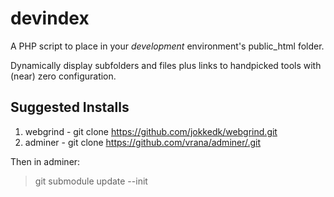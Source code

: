 # devindex
A PHP script to place in your *development* environment's public_html folder. 

Dynamically display subfolders and files plus links to handpicked tools with (near) zero configuration.

## Suggested Installs
1. webgrind - git clone https://github.com/jokkedk/webgrind.git
2. adminer  - git clone https://github.com/vrana/adminer/.git

Then in adminer: 
> git submodule update --init